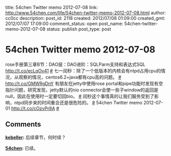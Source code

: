 title: 54chen Twitter memo 2012-07-08 
link: http://www.54chen.com/life/54chen-twitter-memo-2012-07-08.html
author: cc0cc
description: 
post_id: 2118
created: 2012/07/08 01:09:00
created_gmt: 2012/07/07 17:09:00
comment_status: open
post_name: 54chen-twitter-memo-2012-07-08
status: publish
post_type: post

# 54chen Twitter memo 2012-07-08 

rose手册第三章B节：DAO层：DAO进阶：SQLParm支持和表达式SQL <http://t.co/ecLqOv41> [#](http://twitter.com/54chen/statuses/220811013879107585) 七一闰秒：除了一个低版本的内核会有ntpd占用cpu的情况，从观察的情况，centos6.2+java都有cpu高的问题。 [#](http://twitter.com/54chen/statuses/220076268857729024) <http://t.co/GMWRgDnY> 有朋友在jetty中使用rose portal和pipe功能时发现有空指针问题，研究发现，jetty默认的nio connector会使一些子window的返回是null，因此在使用时一定要切回bio。 [#](http://twitter.com/54chen/statuses/220024596575956995) 闰秒这个事情真的让我们服务受到了影响，ntpd同步来的时间重合还是很危险的。 [#](http://twitter.com/54chen/statuses/219667125411913728) 54chen Twitter memo 2012-07-01 <http://t.co/cOzvPr8A> [#](http://twitter.com/54chen/statuses/219250977742663680)

## Comments

**[kebeller](#14966 "2012-07-10 00:04:25"):** 后续章节，何时续？

**[54chen](#14971 "2012-07-12 11:46:14"):** 已续。

